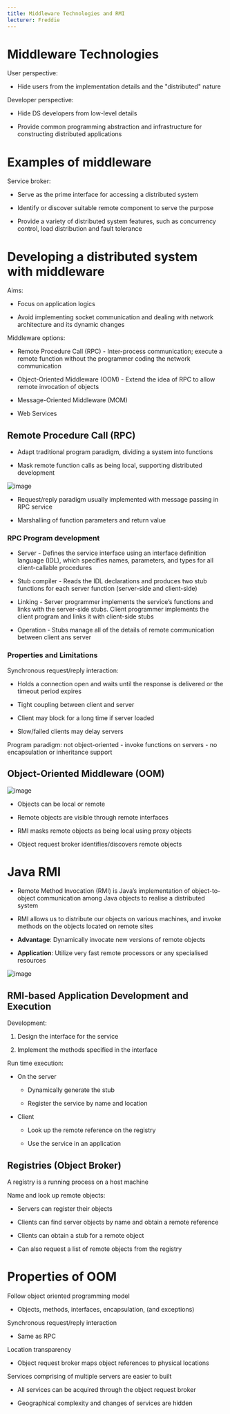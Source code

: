 ```yaml
---
title: Middleware Technologies and RMI
lecturer: Freddie
---
```


# Middleware Technologies

User perspective:

-   Hide users from the implementation details and the "distributed"
    nature

Developer perspective:

-   Hide DS developers from low-level details

-   Provide common programming abstraction and infrastructure for
    constructing distributed applications

# Examples of middleware

Service broker:

-   Serve as the prime interface for accessing a distributed system

-   Identify or discover suitable remote component to serve the purpose

-   Provide a variety of distributed system features, such as
    concurrency control, load distribution and fault tolerance

# Developing a distributed system with middleware

Aims:

-   Focus on application logics

-   Avoid implementing socket communication and dealing with network
    architecture and its dynamic changes

Middleware options:

-   Remote Procedure Call (RPC) - Inter-process communication; execute a
    remote function without the programmer coding the network
    communication

-   Object-Oriented Middleware (OOM) - Extend the idea of RPC to allow
    remote invocation of objects

-   Message-Oriented Middleware (MOM)

-   Web Services

## Remote Procedure Call (RPC)

-   Adapt traditional program paradigm, dividing a system into functions

-   Mask remote function calls as being local, supporting distributed
    development

![image](/img/Year_2/Networks_and_Systems/Distributed_Systems/Middleware/RPC.webp)

-   Request/reply paradigm usually implemented with message passing in
    RPC service

-   Marshalling of function parameters and return value

### RPC Program development

-   Server - Defines the service interface using an interface definition
    language (IDL), which specifies names, parameters, and types for all
    client-callable procedures

-   Stub compiler - Reads the IDL declarations and produces two stub
    functions for each server function (server-side and client-side)

-   Linking - Server programmer implements the service’s functions and
    links with the server-side stubs. Client programmer implements the
    client program and links it with client-side stubs

-   Operation - Stubs manage all of the details of remote communication
    between client ans server

### Properties and Limitations

Synchronous request/reply interaction:

-   Holds a connection open and waits until the response is delivered or
    the timeout period expires

-   Tight coupling between client and server

-   Client may block for a long time if server loaded

-   Slow/failed clients may delay servers

Program paradigm: not object-oriented - invoke functions on servers - no
encapsulation or inheritance support

## Object-Oriented Middleware (OOM)

![image](/img/Year_2/Networks_and_Systems/Distributed_Systems/Middleware/OOM.webp)

-   Objects can be local or remote

-   Remote objects are visible through remote interfaces

-   RMI masks remote objects as being local using proxy objects

-   Object request broker identifies/discovers remote objects

# Java RMI

-   Remote Method Invocation (RMI) is Java’s implementation of
    object-to-object communication among Java objects to realise a
    distributed system

-   RMI allows us to distribute our objects on various machines, and
    invoke methods on the objects located on remote sites

-   **Advantage**: Dynamically invocate new versions of remote objects

-   **Application**: Utilize very fast remote processors or any
    specialised resources

![image](/img/Year_2/Networks_and_Systems/Distributed_Systems/Middleware/RMI.webp)

## RMI-based Application Development and Execution

Development:

1.  Design the interface for the service

2.  Implement the methods specified in the interface

Run time execution:

-   On the server

    -   Dynamically generate the stub

    -   Register the service by name and location

-   Client

    -   Look up the remote reference on the registry

    -   Use the service in an application

## Registries (Object Broker)

A registry is a running process on a host machine

Name and look up remote objects:

-   Servers can register their objects

-   Clients can find server objects by name and obtain a remote
    reference

-   Clients can obtain a stub for a remote object

-   Can also request a list of remote objects from the registry

# Properties of OOM

Follow object oriented programming model

-   Objects, methods, interfaces, encapsulation, (and exceptions)

Synchronous request/reply interaction

-   Same as RPC

Location transparency

-   Object request broker maps object references to physical locations

Services comprising of multiple servers are easier to built

-   All services can be acquired through the object request broker

-   Geographical complexity and changes of services are hidden
